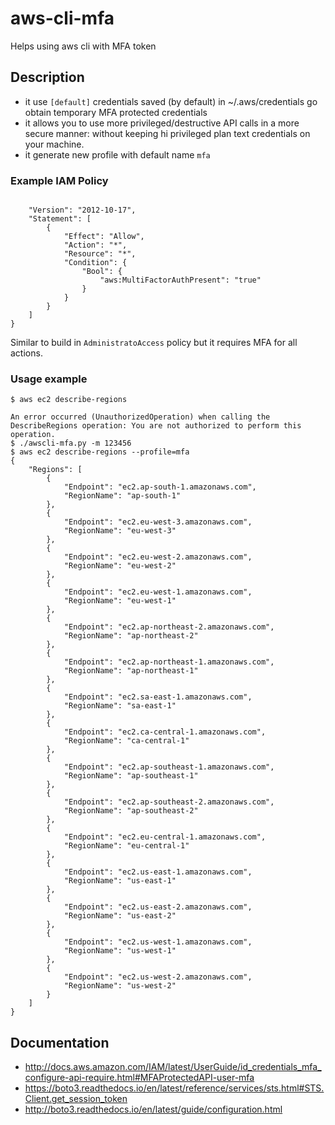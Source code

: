 # aws-cli-mfa
Helps using aws cli with MFA token

## Description
- it use `[default]` credentials saved (by default) in ~/.aws/credentials go obtain temporary MFA protected credentials
- it allows you to use more privileged/destructive API calls in a more secure manner: without keeping hi privileged plan text credentials on your machine. 
- it generate new profile with default name `mfa`

### Example IAM Policy
```{

    "Version": "2012-10-17",
    "Statement": [
        {
            "Effect": "Allow",
            "Action": "*",
            "Resource": "*",
            "Condition": {
                "Bool": {
                    "aws:MultiFactorAuthPresent": "true"
                }
            }
        }
    ]
}
``` 

Similar to build in `AdministratoAccess` policy but it requires MFA for all actions. 

### Usage example
```
$ aws ec2 describe-regions

An error occurred (UnauthorizedOperation) when calling the DescribeRegions operation: You are not authorized to perform this operation.
$ ./awscli-mfa.py -m 123456
$ aws ec2 describe-regions --profile=mfa
{
    "Regions": [
        {
            "Endpoint": "ec2.ap-south-1.amazonaws.com",
            "RegionName": "ap-south-1"
        },
        {
            "Endpoint": "ec2.eu-west-3.amazonaws.com",
            "RegionName": "eu-west-3"
        },
        {
            "Endpoint": "ec2.eu-west-2.amazonaws.com",
            "RegionName": "eu-west-2"
        },
        {
            "Endpoint": "ec2.eu-west-1.amazonaws.com",
            "RegionName": "eu-west-1"
        },
        {
            "Endpoint": "ec2.ap-northeast-2.amazonaws.com",
            "RegionName": "ap-northeast-2"
        },
        {
            "Endpoint": "ec2.ap-northeast-1.amazonaws.com",
            "RegionName": "ap-northeast-1"
        },
        {
            "Endpoint": "ec2.sa-east-1.amazonaws.com",
            "RegionName": "sa-east-1"
        },
        {
            "Endpoint": "ec2.ca-central-1.amazonaws.com",
            "RegionName": "ca-central-1"
        },
        {
            "Endpoint": "ec2.ap-southeast-1.amazonaws.com",
            "RegionName": "ap-southeast-1"
        },
        {
            "Endpoint": "ec2.ap-southeast-2.amazonaws.com",
            "RegionName": "ap-southeast-2"
        },
        {
            "Endpoint": "ec2.eu-central-1.amazonaws.com",
            "RegionName": "eu-central-1"
        },
        {
            "Endpoint": "ec2.us-east-1.amazonaws.com",
            "RegionName": "us-east-1"
        },
        {
            "Endpoint": "ec2.us-east-2.amazonaws.com",
            "RegionName": "us-east-2"
        },
        {
            "Endpoint": "ec2.us-west-1.amazonaws.com",
            "RegionName": "us-west-1"
        },
        {
            "Endpoint": "ec2.us-west-2.amazonaws.com",
            "RegionName": "us-west-2"
        }
    ]
}
```

## Documentation
- http://docs.aws.amazon.com/IAM/latest/UserGuide/id_credentials_mfa_configure-api-require.html#MFAProtectedAPI-user-mfa
- https://boto3.readthedocs.io/en/latest/reference/services/sts.html#STS.Client.get_session_token
- http://boto3.readthedocs.io/en/latest/guide/configuration.html
